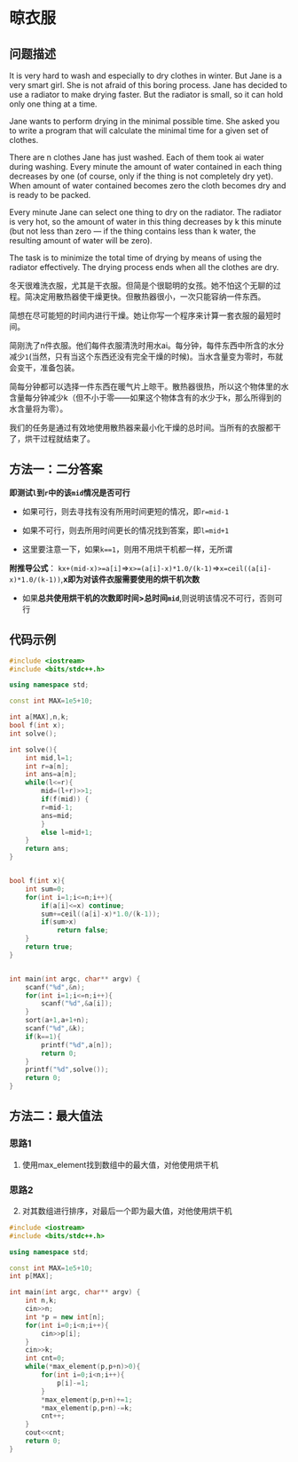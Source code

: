 # 晾衣服
## 问题描述
It is very hard to wash and especially to dry clothes in winter. But Jane is a very smart girl. She is not afraid of this boring process. Jane has decided to use a radiator to make drying faster. But the radiator is small, so it can hold only one thing at a time.

Jane wants to perform drying in the minimal possible time. She asked you to write a program that will calculate the minimal time for a given set of clothes.

There are n clothes Jane has just washed. Each of them took ai water during washing. Every minute the amount of water contained in each thing decreases by one (of course, only if the thing is not completely dry yet). When amount of water contained becomes zero the cloth becomes dry and is ready to be packed.

Every minute Jane can select one thing to dry on the radiator. The radiator is very hot, so the amount of water in this thing decreases by k this minute (but not less than zero — if the thing contains less than k water, the resulting amount of water will be zero).

The task is to minimize the total time of drying by means of using the radiator effectively. The drying process ends when all the clothes are dry.

冬天很难洗衣服，尤其是干衣服。但简是个很聪明的女孩。她不怕这个无聊的过程。简决定用散热器使干燥更快。但散热器很小，一次只能容纳一件东西。

简想在尽可能短的时间内进行干燥。她让你写一个程序来计算一套衣服的最短时间。

简刚洗了n件衣服。他们每件衣服清洗时用水ai。每分钟，每件东西中所含的水分减少```1```(当然，只有当这个东西还没有完全干燥的时候)。当水含量变为零时，布就会变干，准备包装。

简每分钟都可以选择一件东西在暖气片上晾干。散热器很热，所以这个物体里的水含量每分钟减少k（但不小于零——如果这个物体含有的水少于k，那么所得到的水含量将为零）。

我们的任务是通过有效地使用散热器来最小化干燥的总时间。当所有的衣服都干了，烘干过程就结束了。

## 方法一：二分答案
**即测试```l```到```r```中的该```mid```情况是否可行**

+ 如果可行，则去寻找有没有所用时间更短的情况，即```r=mid-1```

+ 如果不可行，则去所用时间更长的情况找到答案，即```l=mid+1```

+ 这里要注意一下，如果```k==1```，则用不用烘干机都一样，无所谓

**附推导公式**：
```kx+(mid-x)>=a[i]```=>```x>=(a[i]-x)*1.0/(k-1)```=>```x=ceil((a[i]-x)*1.0/(k-1))```,**x即为对该件衣服需要使用的烘干机次数**

+ 如果**总共使用烘干机的次数即时间>总时间```mid```**,则说明该情况不可行，否则可行

## 代码示例
```c++
#include <iostream>
#include <bits/stdc++.h> 

using namespace std;

const int MAX=1e5+10;

int a[MAX],n,k;
bool f(int x);
int solve();

int solve(){
	int mid,l=1;
	int r=a[n];
	int ans=a[n];
	while(l<=r){
		mid=(l+r)>>1;
		if(f(mid)) {
		r=mid-1;
		ans=mid;
		}
		else l=mid+1;
	}
	return ans;
}


bool f(int x){
	int sum=0;
	for(int i=1;i<=n;i++){
		if(a[i]<=x) continue;
		sum+=ceil((a[i]-x)*1.0/(k-1));
		if(sum>x)
			return false;
	}
	return true;
}


int main(int argc, char** argv) {
	scanf("%d",&n);
	for(int i=1;i<=n;i++){
		scanf("%d",&a[i]);
	}
	sort(a+1,a+1+n);
	scanf("%d",&k);
	if(k==1){
		printf("%d",a[n]);
		return 0;
	}
	printf("%d",solve());
	return 0;
}
```

## 方法二：最大值法
### 思路1

1. 使用max_element找到数组中的最大值，对他使用烘干机
### 思路2

2. 对其数组进行排序，对最后一个即为最大值，对他使用烘干机

```c++
#include <iostream>
#include <bits/stdc++.h>

using namespace std;

const int MAX=1e5+10;
int p[MAX];

int main(int argc, char** argv) {
	int n,k;
	cin>>n;
	int *p = new int[n];
	for(int i=0;i<n;i++){
		cin>>p[i];
	}
	cin>>k;
	int cnt=0;
	while(*max_element(p,p+n)>0){
		for(int i=0;i<n;i++){
			p[i]-=1;
		}
		*max_element(p,p+n)+=1;
		*max_element(p,p+n)-=k;
		cnt++;
	}
	cout<<cnt;
	return 0;
}
```
